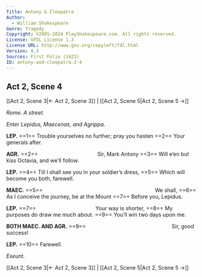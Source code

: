 ```yaml
---
Title: Antony & Cleopatra
Author: 
  - William Shakespeare
Genre: Tragedy
Copyright: ©2005-2024 PlayShakespeare.com. All rights reserved.
License: GFDL License 1.3
License URL: http://www.gnu.org/copyleft/fdl.html
Version: 4.3
Sources: First Folio (1623)
ID: antony-and-cleopatra-2-4
---
```


## Act 2, Scene 4
[[Act 2, Scene 3|← Act 2, Scene 3]] | [[Act 2, Scene 5|Act 2, Scene 5 →]]

*Rome. A street.*

*Enter Lepidus, Maecenas, and Agrippa.*

**LEP.**
==1== Trouble yourselves no further; pray you hasten
==2== Your generals after.

**AGR.**
==2==            Sir, Mark Antony
==3== Will e’en but kiss Octavia, and we’ll follow.

**LEP.**
==4== Till I shall see you in your soldier’s dress,
==5== Which will become you both, farewell.

**MAEC.**
==5==                      We shall,
==6== As I conceive the journey, be at the Mount
==7== Before you, Lepidus.

**LEP.**
==7==            Your way is shorter,
==8== My purposes do draw me much about.
==9== You’ll win two days upon me.

**BOTH MAEC. AND AGR.**
==9==                 Sir, good success!

**LEP.**
==10== Farewell.

*Exeunt.*

[[Act 2, Scene 3|← Act 2, Scene 3]] | [[Act 2, Scene 5|Act 2, Scene 5 →]]